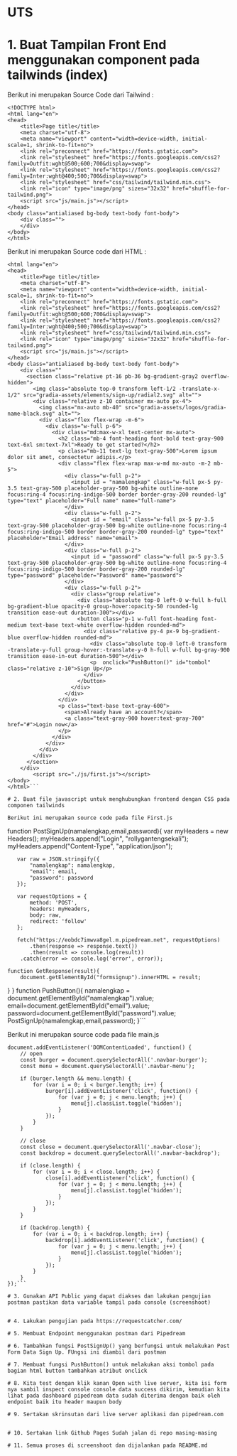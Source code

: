 # UTS

# 1. Buat Tampilan Front End menggunakan component pada tailwinds (index)

Berikut ini merupakan Source Code dari Tailwind :

```
<!DOCTYPE html>
<html lang="en">
<head>
    <title>Page title</title>
    <meta charset="utf-8">
    <meta name="viewport" content="width=device-width, initial-scale=1, shrink-to-fit=no">
    <link rel="preconnect" href="https://fonts.gstatic.com">
    <link rel="stylesheet" href="https://fonts.googleapis.com/css2?family=Outfit:wght@500;600;700&display=swap">
    <link rel="stylesheet" href="https://fonts.googleapis.com/css2?family=Inter:wght@400;500;700&display=swap">
    <link rel="stylesheet" href="css/tailwind/tailwind.min.css">
    <link rel="icon" type="image/png" sizes="32x32" href="shuffle-for-tailwind.png">
    <script src="js/main.js"></script>
</head>
<body class="antialiased bg-body text-body font-body">
    <div class="">
    </div>
</body>
</html>
```

Berikut ini merupakan Source code dari HTML :

````<!DOCTYPE html>
<html lang="en">
<head>
    <title>Page title</title>
    <meta charset="utf-8">
    <meta name="viewport" content="width=device-width, initial-scale=1, shrink-to-fit=no">
    <link rel="preconnect" href="https://fonts.gstatic.com">
    <link rel="stylesheet" href="https://fonts.googleapis.com/css2?family=Outfit:wght@500;600;700&display=swap">
    <link rel="stylesheet" href="https://fonts.googleapis.com/css2?family=Inter:wght@400;500;700&display=swap">
    <link rel="stylesheet" href="css/tailwind/tailwind.min.css">
    <link rel="icon" type="image/png" sizes="32x32" href="shuffle-for-tailwind.png">
    <script src="js/main.js"></script>
</head>
<body class="antialiased bg-body text-body font-body">
    <div class=""
      <section class="relative pt-16 pb-36 bg-gradient-gray2 overflow-hidden">
        <img class="absolute top-0 transform left-1/2 -translate-x-1/2" src="gradia-assets/elements/sign-up/radial2.svg" alt="">
        <div class="relative z-10 container mx-auto px-4">
          <img class="mx-auto mb-40" src="gradia-assets/logos/gradia-name-black.svg" alt="">
          <div class="flex flex-wrap -m-6">
            <div class="w-full p-6">
              <div class="md:max-w-xl text-center mx-auto">
                <h2 class="mb-4 font-heading font-bold text-gray-900 text-6xl sm:text-7xl">Ready to get started?</h2>
                <p class="mb-11 text-lg text-gray-500">Lorem ipsum dolor sit amet, consectetur adipis.</p>
                <div class="flex flex-wrap max-w-md mx-auto -m-2 mb-5">
                  <div class="w-full p-2">
                    <input id = "namalengkap" class="w-full px-5 py-3.5 text-gray-500 placeholder-gray-500 bg-white outline-none focus:ring-4 focus:ring-indigo-500 border border-gray-200 rounded-lg" type="text" placeholder="Full name" name="full-name">
                  </div>
                  <div class="w-full p-2">
                    <input id = "email" class="w-full px-5 py-3.5 text-gray-500 placeholder-gray-500 bg-white outline-none focus:ring-4 focus:ring-indigo-500 border border-gray-200 rounded-lg" type="text" placeholder="Email address" name="email">
                  </div>
                  <div class="w-full p-2">
                    <input id = "password" class="w-full px-5 py-3.5 text-gray-500 placeholder-gray-500 bg-white outline-none focus:ring-4 focus:ring-indigo-500 border border-gray-200 rounded-lg" type="password" placeholder="Password" name="password">
                  </div>
                  <div class="w-full p-2">
                    <div class="group relative">
                      <div class="absolute top-0 left-0 w-full h-full bg-gradient-blue opacity-0 group-hover:opacity-50 rounded-lg transition ease-out duration-300"></div>
                      <button class="p-1 w-full font-heading font-medium text-base text-white overflow-hidden rounded-md">
                        <div class="relative py-4 px-9 bg-gradient-blue overflow-hidden rounded-md">
                          <div class="absolute top-0 left-0 transform -translate-y-full group-hover:-translate-y-0 h-full w-full bg-gray-900 transition ease-in-out duration-500"></div>
                          <p  onclick="PushButton()" id="tombol" class="relative z-10">Sign Up</p>
                        </div>
                      </button>
                    </div>
                  </div>
                </div>
                <p class="text-base text-gray-600">
                  <span>Already have an account?</span>
                  <a class="text-gray-900 hover:text-gray-700" href="#">Login now</a>
                </p>
              </div>
            </div>
          </div>
        </div>
      </section>
    </div>
        <script src="./js/first.js"></script>
</body>
</html>```

# 2. Buat file javascript untuk menghubungkan frontend dengan CSS pada componen tailwinds

Berikut ini merupakan source code pada file First.js

````

function PostSignUp(namalengkap,email,password){
var myHeaders = new Headers();
myHeaders.append("Login", "rollygantengsekali");
myHeaders.append("Content-Type", "application/json");

       var raw = JSON.stringify({
           "namalengkap": namalengkap,
           "email": email,
           "password": password
       });

       var requestOptions = {
           method: 'POST',
           headers: myHeaders,
           body: raw,
           redirect: 'follow'
       };

       fetch("https://eobdc7imwva8gel.m.pipedream.net", requestOptions)
           .then(response => response.text())
           .then(result => console.log(result))
        .catch(error => console.log('error', error));

    function GetResponse(result){
        document.getElementById("formsignup").innerHTML = result;

}
}
function PushButton(){
namalengkap = document.getElementById("namalengkap").value;
email=document.getElementById("email").value;
password=document.getElementById("password").value;
PostSignUp(namalengkap,email,password);
}```

Berikut ini merupakan source code pada file main.js

````// Burger menus
document.addEventListener('DOMContentLoaded', function() {
    // open
    const burger = document.querySelectorAll('.navbar-burger');
    const menu = document.querySelectorAll('.navbar-menu');

    if (burger.length && menu.length) {
        for (var i = 0; i < burger.length; i++) {
            burger[i].addEventListener('click', function() {
                for (var j = 0; j < menu.length; j++) {
                    menu[j].classList.toggle('hidden');
                }
            });
        }
    }

    // close
    const close = document.querySelectorAll('.navbar-close');
    const backdrop = document.querySelectorAll('.navbar-backdrop');

    if (close.length) {
        for (var i = 0; i < close.length; i++) {
            close[i].addEventListener('click', function() {
                for (var j = 0; j < menu.length; j++) {
                    menu[j].classList.toggle('hidden');
                }
            });
        }
    }

    if (backdrop.length) {
        for (var i = 0; i < backdrop.length; i++) {
            backdrop[i].addEventListener('click', function() {
                for (var j = 0; j < menu.length; j++) {
                    menu[j].classList.toggle('hidden');
                }
            });
        }
    }
});```

# 3. Gunakan API Public yang dapat diakses dan lakukan pengujian postman pastikan data variable tampil pada console (screenshoot)


# 4. Lakukan pengujian pada https://requestcatcher.com/

# 5. Membuat Endpoint menggunakan postman dari Pipedream

# 6. Tambahkan fungsi PostSignUp() yang berfungsi untuk melakukan Post Form Data Sign Up. FUngsi ini diambil dari postman

# 7. Membuat fungsi PushButton() untuk melakukan aksi tombol pada bagian html button tambahkan atribut onclick

# 8. Kita test dengan klik kanan Open with live server, kita isi form nya sambil inspect console console data success dikirim, kemudian kita lihat pada dashboard pipedream data sudah diterima dengan baik oleh endpoint baik itu header maupun body

# 9. Sertakan skrinsutan dari live server aplikasi dan pipedream.com


# 10. Sertakan link Github Pages Sudah jalan di repo masing-masing

# 11. Semua proses di screenshoot dan dijalankan pada README.md
````
